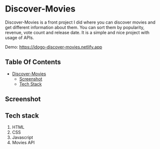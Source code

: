 # Discover-Movies
Discover-Movies is a front project I did where you can discover movies and get different information about them.
You can sort them by popularity, revenue, vote count and release date.
It is a simple and nice project with usage of APIs.

Demo: https://idogo-discover-movies.netlify.app

## Table Of Contents
- [Discover-Movies](#Discover-Movies)
  * [Screenshot](#screenshot)
  * [Tech Stack](#tech-stack)
  
## Screenshot

## Tech stack
1. HTML
2. CSS
4. Javascript
3. Movies API

